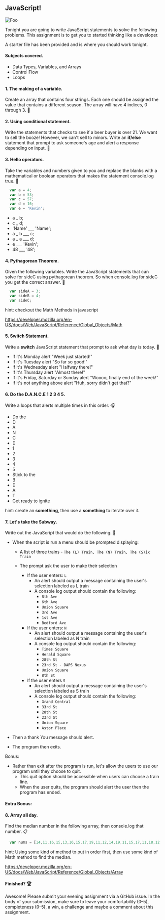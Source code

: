 ## JavaScript!

![Foo](http://loveforsuccessfulwomen.com/wp-content/uploads/2011/08/Practice.jpg)

Tonight you are going to write JavaScript statements to solve the following problems. This assignment is to get you to started thinking like a developer.

A starter file has been provided and is where you should work tonight.

#### Subjects covered.

  - Data Types, Variables, and Arrays
  - Control Flow
  - Loops

#### 1. The making of a variable.
Create an array that contains four strings.
Each one should be assigned the value that contains a different season.
The array will have 4 indices, 0 through 3. :fallen_leaf:

#### 2. Using conditional statement.
Write the statements that checks to see if a beer buyer is over 21.
We want to sell the booze! However, we can't sell to minors. 
Write an **if/else** statement that prompt to ask someone's age and alert a response depending on input. :beer:

#### 3. Hello operators.
Take the variables and numbers given to you and replace the blanks with a mathematical or boolean operators that makes the statement console.log true. :wave:

```javascript
  var a = 4;
  var b = 53;
  var c = 57;
  var d = 16;
  var e = 'Kevin';
```

-  a _ b;
-  c _ d;
-  'Name' ___ 'Name';
-  a _ b ___ c;
-  a _ a ___ d;
-  e ___ 'Kevin';
-  48 ___ '48';

#### 4. Pythagorean Theorem.
Given the following variables.
Write the JavaScript statements that can solve for sideC using pythagorean theorem.
So when console.log for sideC you get the correct answer. :triangular_ruler:

```javascript
  var sideA = 3;
  var sideB = 4;
  var sideC;
```
  
  hint: checkout the Math Methods in javascript

  https://developer.mozilla.org/en-US/docs/Web/JavaScript/Reference/Global_Objects/Math

#### 5. Switch Statement.
Write a **switch** JavaScript statement that prompt to ask what day is today. :date:

- If it's Monday alert "Week just started!"
- If it's Tuesday alert "So far so good!"
- If it's Wednesday alert "Halfway there!"
- If it's Thursday alert "Almost there!"
- If it's Friday, Saturday or Sunday alert "Woooo, finally end of the week!"
- If it's not anything above alert "Huh, sorry didn't get that?"

#### 6. Do the D.A.N.C.E 1 2 3 4 5.
Write a loops that alerts multiple times in this order. :headphones:

- Do the 
- D
- A
- N
- C
- E
- 1
- 2
- 3
- 4
- 5
- Stick to the
- B
- E
- A
- T
- Get ready to ignite

hint: create an **something**, then use a **something** to iterate over it. 

#### 7. Let's take the Subway.
Write out the JavaScript that would do the following. :station:

- When the script is run a menu should be prompted displaying:
  - A list of three trains - `The (L) Train, The (N) Train, The (S)ix Train`
  - The prompt ask the user to make their selection

    - If the user enters: `L`
      - An alert should output a message containing the user's selection labeled as L train
      - A console log output should contain the following:
        - `8th Ave`
        - `6th Ave`
        - `Union Square`
        - `3rd Ave`
        - `1st Ave`
        - `Bedford Ave`
    - If the user enters: `N`
      - An alert should output a message containing the user's selection labeled as N train
      - A console log output should contain the following:
        - `Times Square`
        - `Herald Square`
        - `28th St`
        - `23rd St - DAPS Nexus`
        - `Union Square`
        - `8th St `
    - If the user enters `S`
      - An alert should output a message containing the user's selection labeled as S train
      - A console log output should contain the following:
        - `Grand Central`
        - `33rd St`
        - `28th St`
        - `23rd St`
        - `Union Square`
        - `Astor Place`

- Then a thank You message should alert.
- The program then exits.

Bonus:
- Rather than exit after the program is run, let's allow the users to use our program until they choose to quit. 
  - This quit option should be accessible when users can choose a train line.
  - When the user quits, the program should alert the user then the program has ended.  

#### Extra Bonus:
#### 8. Array all day.
Find the median number in the following array, then console.log that number. :clipboard:

```javascript
  var nums = [14,11,16,15,13,16,15,17,19,11,12,14,19,11,15,17,11,18,12,17,12,71,18,15,12];
```
  hint: Using some kind of method to put in order first, then use some kind of Math method to find the median.

  https://developer.mozilla.org/en-US/docs/Web/JavaScript/Reference/Global_Objects/Array


#### Finished? :trophy:

Awesome! Please submit your evening assignment via a GitHub issue. In the body of your submission, make sure to leave your comfortability (0–5), completeness (0–5), a win, a challenge and maybe a comment about this assignment.

